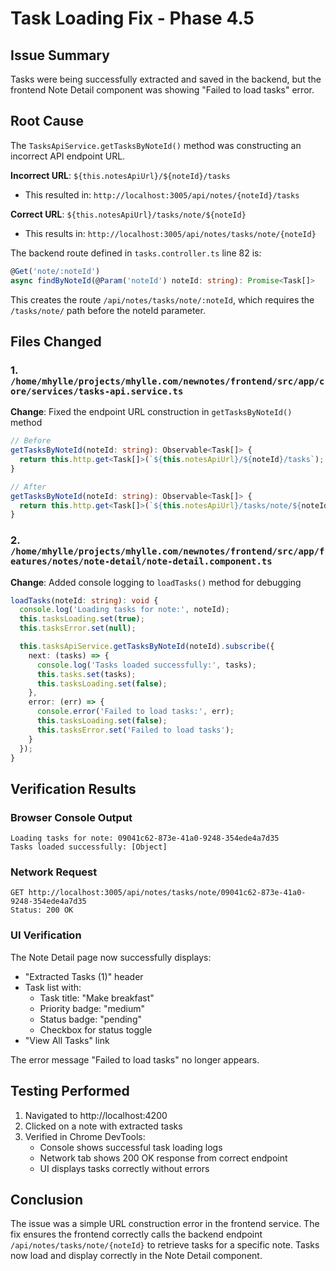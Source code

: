 # Task Loading Fix - Phase 4.5

## Issue Summary

Tasks were being successfully extracted and saved in the backend, but the frontend Note Detail component was showing "Failed to load tasks" error.

## Root Cause

The `TasksApiService.getTasksByNoteId()` method was constructing an incorrect API endpoint URL.

**Incorrect URL**: `${this.notesApiUrl}/${noteId}/tasks`
- This resulted in: `http://localhost:3005/api/notes/{noteId}/tasks`

**Correct URL**: `${this.notesApiUrl}/tasks/note/${noteId}`
- This results in: `http://localhost:3005/api/notes/tasks/note/{noteId}`

The backend route defined in `tasks.controller.ts` line 82 is:
```typescript
@Get('note/:noteId')
async findByNoteId(@Param('noteId') noteId: string): Promise<Task[]>
```

This creates the route `/api/notes/tasks/note/:noteId`, which requires the `/tasks/note/` path before the noteId parameter.

## Files Changed

### 1. `/home/mhylle/projects/mhylle.com/newnotes/frontend/src/app/core/services/tasks-api.service.ts`

**Change**: Fixed the endpoint URL construction in `getTasksByNoteId()` method

```typescript
// Before
getTasksByNoteId(noteId: string): Observable<Task[]> {
  return this.http.get<Task[]>(`${this.notesApiUrl}/${noteId}/tasks`);
}

// After
getTasksByNoteId(noteId: string): Observable<Task[]> {
  return this.http.get<Task[]>(`${this.notesApiUrl}/tasks/note/${noteId}`);
}
```

### 2. `/home/mhylle/projects/mhylle.com/newnotes/frontend/src/app/features/notes/note-detail/note-detail.component.ts`

**Change**: Added console logging to `loadTasks()` method for debugging

```typescript
loadTasks(noteId: string): void {
  console.log('Loading tasks for note:', noteId);
  this.tasksLoading.set(true);
  this.tasksError.set(null);

  this.tasksApiService.getTasksByNoteId(noteId).subscribe({
    next: (tasks) => {
      console.log('Tasks loaded successfully:', tasks);
      this.tasks.set(tasks);
      this.tasksLoading.set(false);
    },
    error: (err) => {
      console.error('Failed to load tasks:', err);
      this.tasksLoading.set(false);
      this.tasksError.set('Failed to load tasks');
    }
  });
}
```

## Verification Results

### Browser Console Output
```
Loading tasks for note: 09041c62-873e-41a0-9248-354ede4a7d35
Tasks loaded successfully: [Object]
```

### Network Request
```
GET http://localhost:3005/api/notes/tasks/note/09041c62-873e-41a0-9248-354ede4a7d35
Status: 200 OK
```

### UI Verification

The Note Detail page now successfully displays:
- "Extracted Tasks (1)" header
- Task list with:
  - Task title: "Make breakfast"
  - Priority badge: "medium"
  - Status badge: "pending"
  - Checkbox for status toggle
- "View All Tasks" link

The error message "Failed to load tasks" no longer appears.

## Testing Performed

1. Navigated to http://localhost:4200
2. Clicked on a note with extracted tasks
3. Verified in Chrome DevTools:
   - Console shows successful task loading logs
   - Network tab shows 200 OK response from correct endpoint
   - UI displays tasks correctly without errors

## Conclusion

The issue was a simple URL construction error in the frontend service. The fix ensures the frontend correctly calls the backend endpoint `/api/notes/tasks/note/{noteId}` to retrieve tasks for a specific note. Tasks now load and display correctly in the Note Detail component.
